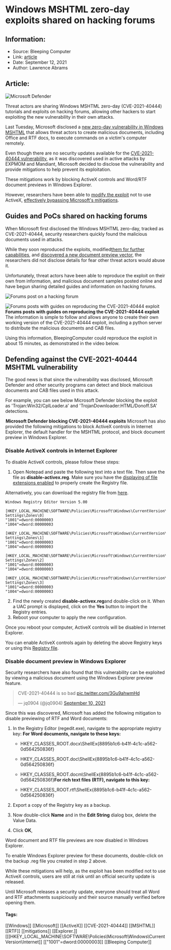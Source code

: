 # Windows MSHTML zero-day exploits shared on hacking forums
### 

## Information:
+ Source: Bleeping Computer
+ Link: [article](https://www.bleepingcomputer.com/news/microsoft/windows-mshtml-zero-day-exploits-shared-on-hacking-forums/)
+ Date: September 12, 2021
+ Author: Lawrence Abrams


## Article:
![Microsoft Defender](https://www.bleepstatic.com/content/hl-images/2021/09/12/Microsoft-Defender.jpg)


Threat actors are sharing Windows MSHTML zero-day (CVE-2021-40444) tutorials and exploits on hacking forums, allowing other hackers to start exploiting the new vulnerability in their own attacks.


Last Tuesday, Microsoft disclosed a [new zero-day vulnerability in Windows MSHTML](https://www.bleepingcomputer.com/news/security/microsoft-shares-temp-fix-for-ongoing-office-365-zero-day-attacks/) that allows threat actors to create malicious documents, including Office and RTF docs, to execute commands on a victim's computer remotely.


Even though there are no security updates available for the [CVE-2021-40444 vulnerability](https://msrc.microsoft.com/update-guide/vulnerability/CVE-2021-40444), as it was discovered used in active attacks by EXPMOM and Mandiant, Microsoft decided to disclose the vulnerability and provide mitigations to help prevent its exploitation.


These mitigations work by blocking ActiveX controls and Word/RTF document previews in Windows Explorer.


However, researchers have been able to [modify the exploit](http://twitter.com/GossiTheDog/status/1435570418623070210) not to use ActiveX, [effectively bypassing Microsoft's mitigations](https://www.bleepingcomputer.com/news/microsoft/windows-mshtml-zero-day-defenses-bypassed-as-new-info-emerges/).


Guides and PoCs shared on hacking forums
----------------------------------------


When Microsoft first disclosed the Windows MSHTML zero-day, tracked as CVE-2021-40444, security researchers quickly found the malicious documents used in attacks.


While they soon reproduced the exploits, modified[them for further capabilities](https://twitter.com/wdormann/status/1435951560006189060), and [discovered a new document preview vector](https://twitter.com/buffaloverflow/status/1435607956205326336), the researchers did not disclose details for fear other threat actors would abuse it.


Unfortunately, threat actors have been able to reproduce the exploit on their own from information, and malicious document samples posted online and have begun sharing detailed guides and information on hacking forums.


![Forums post on a hacking forum](https://www.bleepstatic.com/images/news/Microsoft/vulnerabilities/CVE-2021-40444/hacking-forums/forum-post.jpg)



![Forums posts with guides on reproducing the CVE-2021-40444 exploit](https://www.bleepstatic.com/images/news/Microsoft/vulnerabilities/CVE-2021-40444/hacking-forums/forum-post-2.jpg)**Forums posts with guides on reproducing the CVE-2021-40444 exploit**
The information is simple to follow and allows anyone to create their own working version of the CVE-2021-40444 exploit, including a python server to distribute the malicious documents and CAB files.


Using this information, BleepingComputer could reproduce the exploit in about 15 minutes, as demonstrated in the video below.



Defending against the CVE-2021-40444 MSHTML vulnerability
---------------------------------------------------------


The good news is that since the vulnerability was disclosed, Microsoft Defender and other security programs can detect and block malicious documents and CAB files used in this attack.


For example, you can see below Microsoft Defender blocking the exploit as 'Trojan:Win32/CplLoader.a' and 'TrojanDownloader:HTML/Donoff.SA' detections.



![Microsoft Defender blocking CVE-2021-40444 exploits](data:image/gif;base64,R0lGODlhAQABAAAAACH5BAEKAAEALAAAAAABAAEAAAICTAEAOw==)**Microsoft Defender blocking CVE-2021-40444 exploits**
Microsoft has also provided the following mitigations to block ActiveX controls in Internet Explorer, the default handler for the MSHTML protocol, and block document preview in Windows Explorer.


### Disable ActiveX controls in Internet Explorer


To disable ActiveX controls, please follow these steps:


1. Open Notepad and paste the following text into a text file. Then save the file as **disable-activex.reg**. Make sure you have the [displaying of file extensions enabled](https://www.bleepingcomputer.com/news/microsoft/hiding-windows-file-extensions-is-a-security-risk-enable-now/) to properly create the Registry file.  
  

Alternatively, you can download the registry file from [here](https://download.bleepingcomputer.com/reg/disable-activex.reg).

```
Windows Registry Editor Version 5.00

[HKEY_LOCAL_MACHINE\SOFTWARE\Policies\Microsoft\Windows\CurrentVersion\Internet Settings\Zones\0]
"1001"=dword:00000003
"1004"=dword:00000003

[HKEY_LOCAL_MACHINE\SOFTWARE\Policies\Microsoft\Windows\CurrentVersion\Internet Settings\Zones\1]
"1001"=dword:00000003
"1004"=dword:00000003

[HKEY_LOCAL_MACHINE\SOFTWARE\Policies\Microsoft\Windows\CurrentVersion\Internet Settings\Zones\2]
"1001"=dword:00000003
"1004"=dword:00000003

[HKEY_LOCAL_MACHINE\SOFTWARE\Policies\Microsoft\Windows\CurrentVersion\Internet Settings\Zones\3]
"1001"=dword:00000003
"1004"=dword:00000003
```

2. Find the newly created **disable-activex.reg**and double-click on it. When a UAC prompt is displayed, click on the **Yes** button to import the Registry entries.
3. Reboot your computer to apply the new configuration.


Once you reboot your computer, ActiveX controls will be disabled in Internet Explorer.


You can enable ActiveX controls again by deleting the above Registry keys or using this [Registry file](http://download.bleepingcomputer.com/reg/enable-activex.reg).


### Disable document preview in Windows Explorer


Security researchers have also found that this vulnerability can be exploited by viewing a malicious document using the Windows Explorer preview feature.




> 
> CVE-2021-40444 is so bad [pic.twitter.com/3Gu9ahwmHd](https://t.co/3Gu9ahwmHd)
> 
> 
> — jq0904 (@jq0904) [September 10, 2021](https://twitter.com/jq0904/status/1436155700212744211?ref_src=twsrc%5Etfw)


Since this was discovered, Microsoft has added the following mitigation to disable previewing of RTF and Word documents:


1. In the Registry Editor (regedit.exe), navigate to the appropriate registry key:
**For Word documents, navigate to these keys:**


	* HKEY\_CLASSES\_ROOT.docx\ShellEx{8895b1c6-b41f-4c1c-a562-0d564250836f}
	* HKEY\_CLASSES\_ROOT.doc\ShellEx{8895b1c6-b41f-4c1c-a562-0d564250836f}
	* HKEY\_CLASSES\_ROOT.docm\ShellEx{8895b1c6-b41f-4c1c-a562-0d564250836f}**For rich text files (RTF), navigate to this key:**


	* HKEY\_CLASSES\_ROOT.rtf\ShellEx{8895b1c6-b41f-4c1c-a562-0d564250836f}
2. Export a copy of the Registry key as a backup.
3. Now double-click **Name** and in the **Edit String** dialog box, delete the Value Data.
4. Click **OK**,


Word document and RTF file previews are now disabled in Windows Explorer.


To enable Windows Explorer preview for these documents, double-click on the backup .reg file you created in step 2 above.


While these mitigations will help, as the exploit has been modified not to use ActiveX controls, users are still at risk until an official security update is released.


Until Microsoft releases a security update, everyone should treat all Word and RTF attachments suspiciously and their source manually verified before opening them.




#### Tags:
[[Windows]] [[Microsoft]] [[ActiveX]] [[CVE-2021-40444]] [[MSHTML]] [[RTF]] [[mitigations]] [[Explorer.]] [[[HKEY_LOCAL_MACHINE\SOFTWARE\Policies\Microsoft\Windows\CurrentVersion\Internet]] [["1001"=dword:00000003]] [[Bleeping Computer]]
